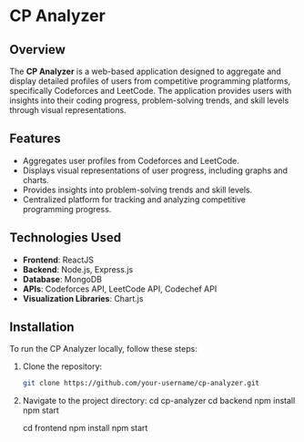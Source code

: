 # CP Analyzer

## Overview
The **CP Analyzer** is a web-based application designed to aggregate and display detailed profiles of users from competitive programming platforms, specifically Codeforces and LeetCode. The application provides users with insights into their coding progress, problem-solving trends, and skill levels through visual representations.


## Features
- Aggregates user profiles from Codeforces and LeetCode.
- Displays visual representations of user progress, including graphs and charts.
- Provides insights into problem-solving trends and skill levels.
- Centralized platform for tracking and analyzing competitive programming progress.

## Technologies Used
- **Frontend**: ReactJS
- **Backend**: Node.js, Express.js
- **Database**: MongoDB
- **APIs**: Codeforces API, LeetCode API, Codechef API
- **Visualization Libraries**: Chart.js

## Installation
To run the CP Analyzer locally, follow these steps:

1. Clone the repository:
   ```bash
   git clone https://github.com/your-username/cp-analyzer.git
2. Navigate to the project directory:
   cd cp-analyzer
   cd backend
   npm install
   npm start

   cd frontend
   npm install
   npm start
     


